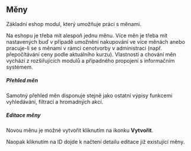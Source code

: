 ## Měny

Základní eshop modul, který umožňuje práci s měnami. 

Na eshopu je třeba mít alespoň jednu měnu. Více měn je třeba mít nastavených buď v případě umožnění nakupování ve více měnách anebo pracuje-li se s měnami v rámci cenotvorby v administraci (např. přepočítávání ceny podle aktuálního kurzu). Vlastnosti a chování měn vychází z rozšiřujících modulů a případného propojení s informačním systémem.


##### Přehled měn

Samotný přehled měn disponuje stejně jako ostatní výpisy funkcemi vyhledávání, filtrací a hromadných akcí.


##### Editace měny

Novou měnu je možné vytvořit kliknutím na ikonku **Vytvořit**. 

Naopak kliknutím na ID dojde k načtení detailu editace již existující měny.
